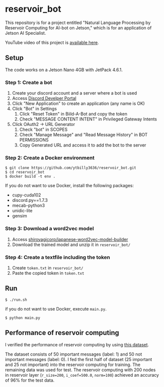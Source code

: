 # reservoir_bot

This repository is for a project entitled "Natural Language Processing by Reservoir Computing for AI-bot on Jetson," which is for an application of Jetson AI Specialist.

YouTube video of this project is [available here](https://www.youtube.com/watch?v=FEEE70qeIC8).


## Setup
The code works on a Jetson Nano 4GB with JetPack 4.6.1.  

### Step 1: Create a bot
1. Create your discord account and a server where a bot is used
2. Access [Discord Develper Portal](https://discord.com/developers/applications)
3. Click "New Application" to create an application (any name is OK)
4. Click "Bot" in Settings
    1. Click "Reset Token" in Biild-A-Bot and copy the token
    2. Check "MESSAGE CONTENT INTENT" in Privileged Gateway Intents
5. Click OAuth2 -> URL Generator
    1. Check "bot" in SCOPES
    2. Check "Manage Message" and "Read Message History" in BOT PERMISSIONS
    3. Copy Generated URL and access it to add the bot to the server

### Step 2: Create a Docker environment
```
$ git clone https://github.com/ytbilly3636/reservoir_bot.git
$ cd reservoir_bot
$ docker build -t env .
```

If you do not want to use Docker, install the following packages:
- cupy-cuda102
- discord.py==1.7.3
- mecab-python3
- unidic-lite
- gensim

### Step 3: Download a word2vec model
1. Access [shiroyagicorp/japanese-word2vec-model-builder](https://github.com/shiroyagicorp/japanese-word2vec-model-builder)
2. Download the trained model and unzip it in `reservoir_bot/`

### Step 4: Create a textfile including the token
1. Create `token.txt` in `reservoir_bot/`
2. Paste the copied token in `token.txt`


## Run
```
$ ./run.sh
```

if you do not want to use Docker, execute `main.py`.
```
$ python main.py
```


## Performance of reservoir computing
I verified the performance of reservoir computing by using [this dataset](https://www.dropbox.com/s/rp5jotbvnkfkfiq/data.xlsx?dl=0). 

The dataset consists of 50 important messages (label: 1) and 50 not important messages (label: 0). I fed the first half of dataset (25 important and 25 not important) into the reservoir computing for training. The remaining data was used for test. The reservoir computing with 200 nodes in reservoir layer (`r_size=200`, `i_coef=500.0`, `norm=100`) achieved an accuracy of 96% for the test data. 